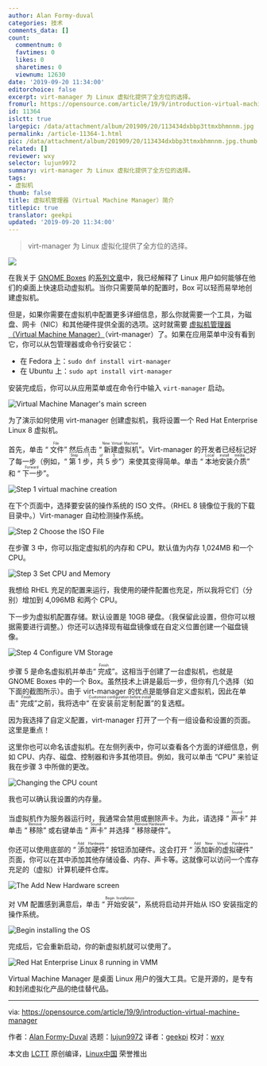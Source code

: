 ```yaml
---
author: Alan Formy-duval
categories: 技术
comments_data: []
count:
  commentnum: 0
  favtimes: 0
  likes: 0
  sharetimes: 0
  viewnum: 12630
date: '2019-09-20 11:34:00'
editorchoice: false
excerpt: virt-manager 为 Linux 虚拟化提供了全方位的选择。
fromurl: https://opensource.com/article/19/9/introduction-virtual-machine-manager
id: 11364
islctt: true
largepic: /data/attachment/album/201909/20/113434dxbbp3ttmxbhmnnm.jpg
permalink: /article-11364-1.html
pic: /data/attachment/album/201909/20/113434dxbbp3ttmxbhmnnm.jpg.thumb.jpg
related: []
reviewer: wxy
selector: lujun9972
summary: virt-manager 为 Linux 虚拟化提供了全方位的选择。
tags:
- 虚拟机
thumb: false
title: 虚拟机管理器（Virtual Machine Manager）简介
titlepic: true
translator: geekpi
updated: '2019-09-20 11:34:00'
---
```



> 
> virt-manager 为 Linux 虚拟化提供了全方位的选择。
> 
> 
> 


![](/data/attachment/album/201909/20/113434dxbbp3ttmxbhmnnm.jpg)


在我关于 [GNOME Boxes](https://wiki.gnome.org/Apps/Boxes) 的[系列文章](https://opensource.com/sitewide-search?search_api_views_fulltext=GNOME%20Box)中，我已经解释了 Linux 用户如何能够在他们的桌面上快速启动虚拟机。当你只需要简单的配置时，Box 可以轻而易举地创建虚拟机。


但是，如果你需要在虚拟机中配置更多详细信息，那么你就需要一个工具，为磁盘、网卡（NIC）和其他硬件提供全面的选项。这时就需要 [虚拟机管理器（Virtual Machine Manager）](https://virt-manager.org/)（virt-manager）了。如果在应用菜单中没有看到它，你可以从包管理器或命令行安装它：


* 在 Fedora 上：`sudo dnf install virt-manager`
* 在 Ubuntu 上：`sudo apt install virt-manager`


安装完成后，你可以从应用菜单或在命令行中输入 `virt-manager` 启动。


![Virtual Machine Manager's main screen](/data/attachment/album/201909/20/113502hmwwmlaaww5ojxm0.png "Virtual Machine Manager's main screen")


为了演示如何使用 virt-manager 创建虚拟机，我将设置一个 Red Hat Enterprise Linux 8 虚拟机。


首先，单击 “<ruby> 文件 <rt>  File </rt></ruby>” 然后点击 “<ruby> 新建虚拟机 <rt>  New Virtual Machine </rt></ruby>”。Virt-manager 的开发者已经标记好了每一步（例如，“<ruby> 第 1 步，共 5 步 <rt>  Step 1 of 5 </rt></ruby>”）来使其变得简单。单击 “<ruby> 本地安装介质 <rt>  Local install media </rt></ruby>” 和 “<ruby> 下一步 <rt>  Forward </rt></ruby>”。


![Step 1 virtual machine creation](/data/attachment/album/201909/20/113503ew9gey9m9gy9k0oq.png "Step 1 virtual machine creation")


在下个页面中，选择要安装的操作系统的 ISO 文件。（RHEL 8 镜像位于我的下载目录中。）Virt-manager 自动检测操作系统。


![Step 2 Choose the ISO File](/data/attachment/album/201909/20/113504sntswo8naw8arngq.png "Step 2 Choose the ISO File")


在步骤 3 中，你可以指定虚拟机的内存和 CPU。默认值为内存 1,024MB 和一个 CPU。


![Step 3 Set CPU and Memory](/data/attachment/album/201909/20/113505dhehrv0e44747z2v.png "Step 3 Set CPU and Memory")


我想给 RHEL 充足的配置来运行，我使用的硬件配置也充足，所以我将它们（分别）增加到 4,096MB 和两个 CPU。


下一步为虚拟机配置存储。默认设置是 10GB 硬盘。（我保留此设置，但你可以根据需要进行调整。）你还可以选择现有磁盘镜像或在自定义位置创建一个磁盘镜像。


![Step 4 Configure VM Storage](/data/attachment/album/201909/20/113507tfipllbzlpvkk299.png "Step 4 Configure VM Storage")


步骤 5 是命名虚拟机并单击“<ruby> 完成 <rt>  Finish </rt></ruby>”。这相当于创建了一台虚拟机，也就是 GNOME Boxes 中的一个 Box。虽然技术上讲是最后一步，但你有几个选择（如下面的截图所示）。由于 virt-manager 的优点是能够自定义虚拟机，因此在单击“<ruby> 完成 <rt>  Finish </rt></ruby>”之前，我将选中“<ruby> 在安装前定制配置 <rt>  Customize configuration before install </rt></ruby>”的复选框。


因为我选择了自定义配置，virt-manager 打开了一个有一组设备和设置的页面。这里是重点！


这里你也可以命名该虚拟机。在左侧列表中，你可以查看各个方面的详细信息，例如 CPU、内存、磁盘、控制器和许多其他项目。例如，我可以单击 “CPU” 来验证我在步骤 3 中所做的更改。


![Changing the CPU count](/data/attachment/album/201909/20/113508u65xx676zfmomtzs.png "Changing the CPU count")


我也可以确认我设置的内存量。


当虚拟机作为服务器运行时，我通常会禁用或删除声卡。为此，请选择 “<ruby> 声卡 <rt>  Sound </rt></ruby>” 并单击 “<ruby> 移除 <rp>  （ </rp> <rt>  Remove </rt> <rp>  ） </rp></ruby>” 或右键单击 “<ruby> 声卡 <rt>  Sound </rt></ruby>” 并选择 “<ruby> 移除硬件 <rp>  （ </rp> <rt>  Remove Hardware </rt> <rp>  ） </rp></ruby>”。


你还可以使用底部的 “<ruby> 添加硬件 <rp>  （ </rp> <rt>  Add Hardware </rt> <rp>  ） </rp></ruby>” 按钮添加硬件。这会打开 “<ruby> 添加新的虚拟硬件 <rp>  （ </rp> <rt>  Add New Virtual Hardware </rt> <rp>  ） </rp></ruby>” 页面，你可以在其中添加其他存储设备、内存、声卡等。这就像可以访问一个库存充足的（虚拟）计算机硬件仓库。


![The Add New Hardware screen](/data/attachment/album/201909/20/113510o77sdxy7as5nnsna.png "The Add New Hardware screen")


对 VM 配置感到满意后，单击 “<ruby> 开始安装 <rt>  Begin Installation </rt></ruby>”，系统将启动并开始从 ISO 安装指定的操作系统。


![Begin installing the OS](/data/attachment/album/201909/20/113511lbrhiwblh5lrf55b.png)


完成后，它会重新启动，你的新虚拟机就可以使用了。


![Red Hat Enterprise Linux 8 running in VMM](/data/attachment/album/201909/20/113514uk44br4yfogu7gg4.png "Red Hat Enterprise Linux 8 running in VMM")


Virtual Machine Manager 是桌面 Linux 用户的强大工具。它是开源的，是专有和封闭虚拟化产品的绝佳替代品。




---


via: <https://opensource.com/article/19/9/introduction-virtual-machine-manager>


作者：[Alan Formy-Duval](https://opensource.com/users/alanfdoss) 选题：[lujun9972](https://github.com/lujun9972) 译者：[geekpi](https://github.com/geekpi) 校对：[wxy](https://github.com/wxy)


本文由 [LCTT](https://github.com/LCTT/TranslateProject) 原创编译，[Linux中国](https://linux.cn/) 荣誉推出